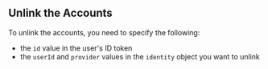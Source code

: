 ## Unlink the Accounts

To unlink the accounts, you need to specify the following: 
* the `id` value in the user's ID token
* the `userId` and `provider` values in the `identity` object you want to unlink